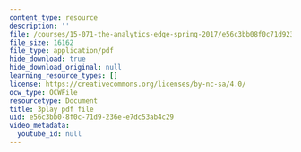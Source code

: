 ```yaml
---
content_type: resource
description: ''
file: /courses/15-071-the-analytics-edge-spring-2017/e56c3bb08f0c71d9236ee7dc53ab4c29_O7AoQhYEdLA.pdf
file_size: 16162
file_type: application/pdf
hide_download: true
hide_download_original: null
learning_resource_types: []
license: https://creativecommons.org/licenses/by-nc-sa/4.0/
ocw_type: OCWFile
resourcetype: Document
title: 3play pdf file
uid: e56c3bb0-8f0c-71d9-236e-e7dc53ab4c29
video_metadata:
  youtube_id: null
---
```

